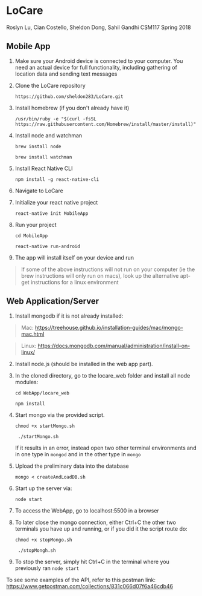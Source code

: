 ﻿# LoCare

Roslyn Lu, Cian Costello, Sheldon Dong, Sahil Gandhi
CSM117
Spring 2018

## Mobile App

1. Make sure your Android device is connected to your computer. You need an actual device for full functionality, including gathering of location data and sending text messages
2. Clone the LoCare repository 
	
	```https://github.com/sheldon283/LoCare.git```
3. Install homebrew (if you don't already have it)
	
	```/usr/bin/ruby -e "$(curl -fsSL https://raw.githubusercontent.com/Homebrew/install/master/install)"```
4. Install node and watchman
	
	```brew install node``` 

	```brew install watchman```
5. Install React Native CLI
	
	```npm install -g react-native-cli```
6. Navigate to LoCare
7. Initialize your react native project 
	
	```react-native init MobileApp```
8. Run your project
	
	```cd MobileApp```
	
	```react-native run-android```
9. The app will install itself on your device and run

> If some of the above instructions will not run on your computer (ie the brew instructions will only run on macs), look up the alternative apt-get instructions for a linux environment

## Web Application/Server

1. Install mongodb if it is not already installed:
> Mac: https://treehouse.github.io/installation-guides/mac/mongo-mac.html

> Linux: https://docs.mongodb.com/manual/administration/install-on-linux/

2. Install node.js (should be installed in the web app part). 

3. In the cloned directory, go to the locare_web folder and install all node modules:

	```cd WebApp/locare_web ```

	``` npm install ```

4. Start mongo via the provided script. 

	``` chmod +x startMongo.sh ```

	``` ./startMongo.sh```
	
	If it results in an error, instead open two other terminal environments and in one type in ```mongod``` and in the other type in ```mongo```

5. Upload the preliminary data into the database

	``` mongo < createAndLoadDB.sh ```

6. Start up the server via:

	```node start```

7. To access the WebApp, go to localhost:5500 in a browser

8. To later close the mongo connection, either Ctrl+C the other two terminals you have up and running, or if you did it the script route do:

	``` chmod +x stopMongo.sh ```

	``` ./stopMongh.sh```

9. To stop the server, simply hit Ctrl+C in the terminal where you previously ran ```node start```

To see some examples of the API, refer to this postman link: https://www.getpostman.com/collections/831c066d07f6a46cdb46 
